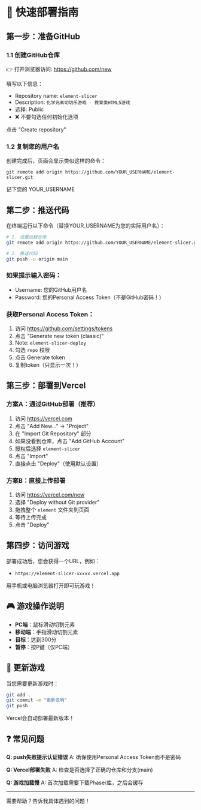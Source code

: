 # 🚀 快速部署指南

## 第一步：准备GitHub

### 1.1 创建GitHub仓库
👉 打开浏览器访问: https://github.com/new

填写以下信息：
- Repository name: `element-slicer`
- Description: `化学元素切切乐游戏 - 教育类HTML5游戏`
- 选择: Public
- ❌ 不要勾选任何初始化选项

点击 "Create repository"

### 1.2 复制您的用户名
创建完成后，页面会显示类似这样的命令：
```
git remote add origin https://github.com/YOUR_USERNAME/element-slicer.git
```
记下您的 YOUR_USERNAME

## 第二步：推送代码

在终端运行以下命令（替换YOUR_USERNAME为您的实际用户名）：

```bash
# 1. 设置远程仓库
git remote add origin https://github.com/YOUR_USERNAME/element-slicer.git

# 2. 推送代码
git push -u origin main
```

### 如果提示输入密码：
- Username: 您的GitHub用户名
- Password: 您的Personal Access Token（不是GitHub密码！）

### 获取Personal Access Token：
1. 访问 https://github.com/settings/tokens
2. 点击 "Generate new token (classic)"
3. Note: `element-slicer-deploy`
4. 勾选 `repo` 权限
5. 点击 Generate token
6. 复制token（只显示一次！）

## 第三步：部署到Vercel

### 方案A：通过GitHub部署（推荐）
1. 访问 https://vercel.com
2. 点击 "Add New..." → "Project"
3. 在 "Import Git Repository" 部分
4. 如果没看到仓库，点击 "Add GitHub Account"
5. 授权后选择 `element-slicer`
6. 点击 "Import"
7. 直接点击 "Deploy"（使用默认设置）

### 方案B：直接上传部署
1. 访问 https://vercel.com/new
2. 选择 "Deploy without Git provider"
3. 拖拽整个 `element` 文件夹到页面
4. 等待上传完成
5. 点击 "Deploy"

## 第四步：访问游戏

部署成功后，您会获得一个URL，例如：
- `https://element-slicer-xxxxx.vercel.app`

用手机或电脑浏览器打开即可玩游戏！

## 🎮 游戏操作说明

- **PC端**：鼠标滑动切割元素
- **移动端**：手指滑动切割元素
- **目标**：达到300分
- **暂停**：按P键（仅PC端）

## 📝 更新游戏

当您需要更新游戏时：
```bash
git add .
git commit -m "更新说明"
git push
```
Vercel会自动部署最新版本！

## ❓ 常见问题

**Q: push失败提示认证错误**
A: 确保使用Personal Access Token而不是密码

**Q: Vercel部署失败**
A: 检查是否选择了正确的仓库和分支(main)

**Q: 游戏加载慢**
A: 首次加载需要下载Phaser库，之后会缓存

---

需要帮助？告诉我具体遇到的问题！